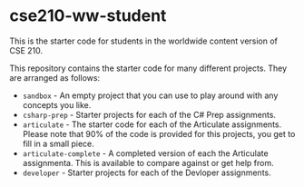 # cse210-ww-student
This is the starter code for students in the worldwide content version of CSE 210.

This repository contains the starter code for many different projects. They are arranged as follows:

* `sandbox` - An empty project that you can use to play around with any concepts you like.
* `csharp-prep` - Starter projects for each of the C# Prep assignments.
* `articulate` - The starter code for each of the Articulate assignments. Please note that 90% of the code is provided for this projects, you get to fill in a small piece.
* `articulate-complete` - A completed version of each the Articulate assignmenta. This is available to compare against or get help from.
* `developer` - Starter projects for each of the Devloper assignments.
